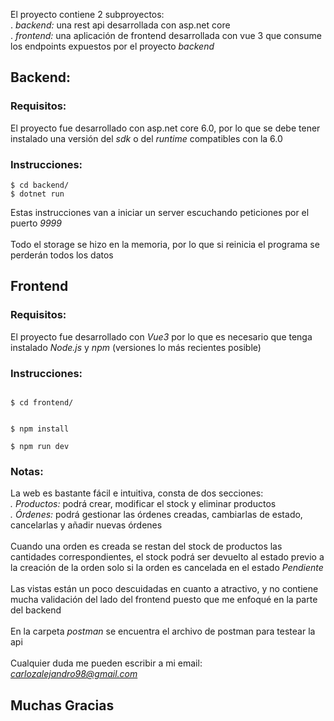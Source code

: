 El proyecto contiene 2 subproyectos:\
. *backend:* una rest api desarrollada con asp.net core\
. *frontend:* una aplicación de frontend desarrollada con vue 3 que consume los endpoints expuestos por el proyecto *backend*

## Backend:
### Requisitos:
El proyecto fue desarrollado con asp.net core 6.0, por lo que se debe tener instalado una versión del *sdk* o del *runtime* compatibles con la 6.0
### Instrucciones:

`$ cd backend/`\
`$ dotnet run`

Estas instrucciones van a iniciar un server escuchando peticiones por el puerto *9999*\
\
Todo el storage se hizo en la memoria, por lo que si reinicia el programa se perderán todos los datos

## Frontend
### Requisitos:
El proyecto fue desarrollado con *Vue3* por lo que es necesario que tenga instalado *Node.js* y *npm* (versiones lo más recientes posible)
### Instrucciones:
<code>
$ cd frontend/

$ npm install\
\$ npm run dev
</code>

### Notas:
La web es bastante fácil e intuitiva, consta de dos secciones:\
*. Productos:* podrá crear, modificar el stock y eliminar productos\
*. Órdenes:*  podrá gestionar las órdenes creadas, cambiarlas de estado, cancelarlas y añadir nuevas órdenes\
\
Cuando una orden es creada se restan del stock de productos las cantidades correspondientes, el stock podrá ser devuelto al estado previo a la creación de la orden solo si la orden es cancelada en el estado *Pendiente*
\
\
Las vistas están un poco descuidadas en cuanto a atractivo, y no contiene mucha validación del lado del frontend puesto que me enfoqué en la parte del backend\
\
En la carpeta *postman* se encuentra el archivo de postman para testear la api
\
\
Cualquier duda me pueden escribir a mi email: *carlozalejandro98@gmail.com*

## Muchas Gracias



